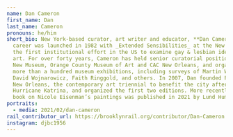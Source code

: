 ```yaml
---
name: Dan Cameron
first_name: Dan
last_name: Cameron
pronouns: he/him
short_bio: New York-based curator, art writer and educator, **Dan Cameron's**
  career was launched in 1982 with _Extended Sensibilities_ at the New Museum,
  the first institutional effort in the US to examine gay & lesbian identity in
  art. For over forty years, Cameron has held senior curatorial positions at the
  New Museum, Orange County Museum of Art and CAC New Orleans, and organized
  more than a hundred museum exhibitions, including surveys of Martin Wong,
  David Wojnarowicz, Faith Ringgold, and others. In 2007, Dan founded Prospect
  New Orleans, the contemporary art triennial to benefit the city after
  Hurricane Katrina, and organized the first two editions. More recently, his
  book on Nicole Eisenman’s paintings was published in 2021 by Lund Humphries.
portraits:
  - media: 2021/02/dan-cameron
rail_contributor_url: https://brooklynrail.org/contributor/Dan-Cameron
instagram: djbc1956
---
```

